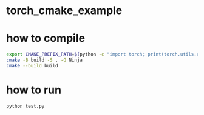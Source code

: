 # torch_cmake_example

# how to compile

```bash
export CMAKE_PREFIX_PATH=$(python -c "import torch; print(torch.utils.cmake_prefix_path + '/Torch/')"):${CMAKE_PREFIX_PATH}
cmake -B build -S . -G Ninja
cmake --build build
```

# how to run

```bash
python test.py
```